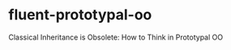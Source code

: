 fluent-prototypal-oo
====================

Classical Inheritance is Obsolete: How to Think in Prototypal OO
